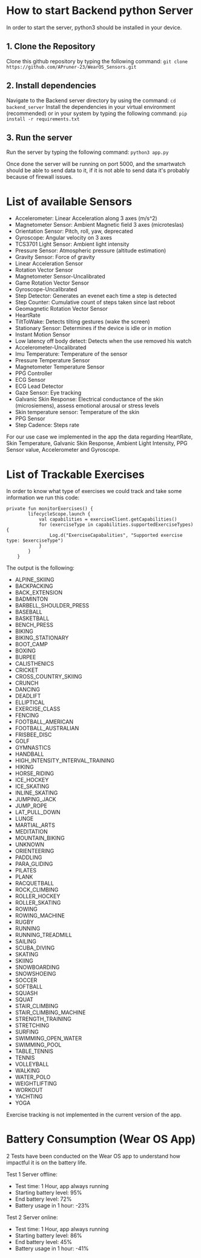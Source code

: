 # How to start Backend python Server
In order to start the server, python3 should be installed in your device.

## 1. Clone the Repository
Clone this github repository by typing the following command:
`git clone https://github.com/APruner-23/WearOS_Sensors.git`

## 2. Install dependencies
Navigate to the Backend server directory by using the command:
`cd backend_server`
Install the dependencies in your virtual environment (recommended) or in your system by typing the following command:
`pip install -r requirements.txt`

## 3. Run the server
Run the server by typing the following command:
`python3 app.py`

Once done the server will be running on port 5000, and the smartwatch should be able to send data to it, if it is not able to send data it's probably because of firewall issues.

# List of available Sensors
- Accelerometer: Linear Acceleration along 3 axes (m/s^2)
- Magnetometer Sensor: Ambient Magnetic field 3 axes (microteslas)
- Orientation Sensor: Pitch, roll, yaw, deprecated
- Gyroscope: Angular velocity on 3 axes
- TCS3701 Light Sensor: Ambient light intensity
- Pressure Sensor: Atmospheric pressure (altitude estimation)
- Gravity Sensor: Force of gravity
- Linear Acceleration Sensor
- Rotation Vector Sensor
- Magnetometer Sensor-Uncalibrated
- Game Rotation Vector Sensor
- Gyroscope-Uncalibrated
- Step Detector: Generates an evenet each time a step is detected
- Step Counter: Cumulative count of steps taken since last reboot
- Geomagnetic Rotation Vector Sensor
- HeartRate
- TiltToWake: Detects tilting gestures (wake the screen)
- Stationary Sensor: Determines if the device is idle or in motion
- Instant Motion Sensor
- Low latency off body detect: Detects when the use removed his watch
- Accelerometer-Uncalibrated
- Imu Temperature: Temperature of the sensor
- Pressure Temperature Sensor 
- Magnetometer Temperature Sensor
- PPG Controller
- ECG Sensor
- ECG Lead Detector
- Gaze Sensor: Eye tracking
- Galvanic Skin Response: Electrical conductance of the skin (microsiemens), assess emotional arousal or stress levels
- Skin temperature sensor: Temperature of the skin
- PPG Sensor
- Step Cadence: Steps rate

For our use case we implemented in the app the data regarding HeartRate, Skin Temperature, Galvanic Skin Response, Ambient Light Intensity, PPG Sensor value, Accelerometer and Gyroscope.

# List of Trackable Exercises
In order to know what type of exercises we could track and take some information we run this code:
```
private fun monitorExercises() {
        lifecycleScope.launch {
            val capabilities = exerciseClient.getCapabilities()
            for (exerciseType in capabilities.supportedExerciseTypes) {
                Log.d("ExerciseCapabalities", "Supported exercise type: $exerciseType")
            }
        }
    }
```

The output is the following:
- ALPINE_SKIING
- BACKPACKING
- BACK_EXTENSION
- BADMINTON
- BARBELL_SHOULDER_PRESS
- BASEBALL
- BASKETBALL
- BENCH_PRESS
- BIKING
- BIKING_STATIONARY
- BOOT_CAMP
- BOXING
- BURPEE
- CALISTHENICS
- CRICKET
- CROSS_COUNTRY_SKIING
- CRUNCH
- DANCING
- DEADLIFT
- ELLIPTICAL
- EXERCISE_CLASS
- FENCING
- FOOTBALL_AMERICAN
- FOOTBALL_AUSTRALIAN
- FRISBEE_DISC
- GOLF
- GYMNASTICS
- HANDBALL
- HIGH_INTENSITY_INTERVAL_TRAINING
- HIKING
- HORSE_RIDING
- ICE_HOCKEY
- ICE_SKATING
- INLINE_SKATING
- JUMPING_JACK
- JUMP_ROPE
- LAT_PULL_DOWN
- LUNGE
- MARTIAL_ARTS
- MEDITATION
- MOUNTAIN_BIKING
- UNKNOWN
- ORIENTEERING
- PADDLING
- PARA_GLIDING
- PILATES
- PLANK
- RACQUETBALL
- ROCK_CLIMBING
- ROLLER_HOCKEY
- ROLLER_SKATING
- ROWING
- ROWING_MACHINE
- RUGBY
- RUNNING
- RUNNING_TREADMILL
- SAILING
- SCUBA_DIVING
- SKATING
- SKIING
- SNOWBOARDING
- SNOWSHOEING
- SOCCER
- SOFTBALL
- SQUASH
- SQUAT
- STAIR_CLIMBING
- STAIR_CLIMBING_MACHINE
- STRENGTH_TRAINING
- STRETCHING
- SURFING
- SWIMMING_OPEN_WATER
- SWIMMING_POOL
- TABLE_TENNIS
- TENNIS
- VOLLEYBALL
- WALKING
- WATER_POLO
- WEIGHTLIFTING
- WORKOUT
- YACHTING
- YOGA

Exercise tracking is not implemented in the current version of the app.

# Battery Consumption (Wear OS App)

2 Tests have been conducted on the Wear OS app to understand how impactful it is on the battery life.

Test 1 Server offline:
- Test time: 1 Hour, app always running
- Starting battery level: 95%
- End battery level: 72%
- Battery usage in 1 hour: -23%

Test 2 Server online:
- Test time: 1 Hour, app always running
- Starting battery level: 86%
- End battery level: 45%
- Battery usage in 1 hour: -41%
